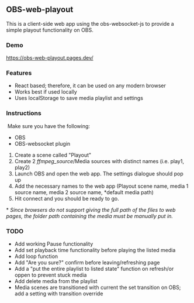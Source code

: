 ## OBS-web-playout

This is a client-side web app using the obs-websocket-js to provide a simple playout functionality on OBS.

### Demo
https://obs-web-playout.pages.dev/


### Features

- React based; therefore, it can be used on any modern browser
- Works best if used locally
- Uses localStorage to save media playlist and settings


### Instructions

​	Make sure you have the following:

- OBS
- OBS-websocket plugin

1. Create a scene called "Playout"
2. Create 2 *ffmpeg_source*/Media sources with distinct names (i.e. play1, play2)
3. Launch OBS and open the web app. The settings dialogue should pop up
4. Add the necessary names to the web app (Playout scene name, media 1 source name, media 2 source name, *default media path)
5. Hit connect and you should be ready to go.


\* *Since browsers do not support giving the full path of the files to web pages, the folder path containing the media must be manually put in.*

### TODO
- Add working Pause functionality
- Add set playback time functionality before playing the listed media 
- Add loop function
- Add "Are you sure?" confirm before leaving/refreshing page
- Add a "put the entire playlist to listed state" function on refresh/or oppen to prevent stuck media
- Add delete media from the playlist
- Media scenes are transitioned with current the set transition on OBS; add a setting with transition override